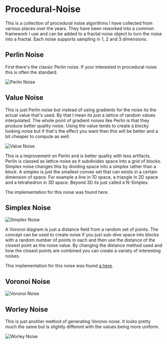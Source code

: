 # Procedural-Noise

This is a collection of procedural noise algorithms I have collected from various places over the years. They have been reworked into a common framework I use and can be added to a fractal noise object to turn the noise into a fractal. Each noise supports sampling in 1, 2 and 3 dimensions.

## Perlin Noise

First there's the classic Perlin noise. If your interested in procedural noise this is often the standard.

![Perlin Noise](https://static.wixstatic.com/media/1e04d5_ec27afe6b0ec4bf7ae51672888e4c214~mv2.png/v1/fill/w_275,h_275,al_c,usm_0.66_1.00_0.01/1e04d5_ec27afe6b0ec4bf7ae51672888e4c214~mv2.png)

## Value Noise

This is just Perlin noise but instead of using gradients for the noise its the actual value that's used. By that I mean its just a lattice of random values interpolated. The whole point of gradient noises like Perlin is that they produce better quality noise. Using the value tends to create a blocky looking noise but if that's the effect you want then this will be better and a bit cheaper to compute as well.

![Value Noise](https://static.wixstatic.com/media/1e04d5_b893fbaf53bd439bba5d9feb3a6f9636~mv2.png/v1/fill/w_275,h_275,al_c,usm_0.66_1.00_0.01/1e04d5_b893fbaf53bd439bba5d9feb3a6f9636~mv2.png)

This is a improvement on Perlin and is better quality with less artifacts. Perlin is classed as lattice noise as it subdivides space into a grid of blocks. Simplex noise changes this by dividing space into a simplex rather than a block. A simplex is just the smallest convex set that can exists in a certain dimension of space. For example a line in 1D space, a triangle in 2D space and a tetrahedron in 3D space. Beyond 3D its just called a N-Simplex.

The implementation for this noise was found here.

## Simplex Noise

![Simplex Noise](https://static.wixstatic.com/media/1e04d5_ed63deb128a8422bba2b7acf03cff84c~mv2.png/v1/fill/w_275,h_275,al_c,usm_0.66_1.00_0.01/1e04d5_ed63deb128a8422bba2b7acf03cff84c~mv2.png)

A Voronoi diagram is just a distance field from a random set of points. The concept can be used to create noise if you just sub-dive space into blocks with a random number of points in each and then use the distance of the closest point as the noise value. By changing the distance method used and how the closest points are combined you can create a variety of interesting noises.

This implementation for this noise was found [a here](http://staffwww.itn.liu.se/~stegu/aqsis/aqsis-newnoise/).

## Voronoi Noise

![Voronoi Noise](https://static.wixstatic.com/media/1e04d5_8804faa39b2c454dbbaa586f46eaa6af~mv2.png/v1/fill/w_275,h_275,al_c,usm_0.66_1.00_0.01/1e04d5_8804faa39b2c454dbbaa586f46eaa6af~mv2.png)

## Worley Noise

This is just another method of generating Voronoi noise. It looks pretty much the same but is slightly different with the values being more uniform.

![Worley Noise](https://static.wixstatic.com/media/1e04d5_92e6d17b7d1f4dfaa717d66207875539~mv2.png/v1/fill/w_275,h_275,al_c,usm_0.66_1.00_0.01/1e04d5_92e6d17b7d1f4dfaa717d66207875539~mv2.png)
